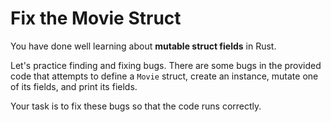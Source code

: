 # Fix the Movie Struct

You have done well learning about **mutable struct fields** in Rust.

Let's practice finding and fixing bugs. There are some bugs in the provided code that attempts to define a `Movie` struct, create an instance, mutate one of its fields, and print its fields.

Your task is to fix these bugs so that the code runs correctly.